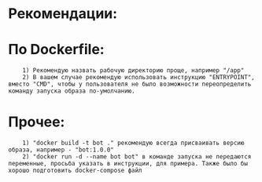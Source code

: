 # Рекомендации:
  # По Dockerfile:
        1) Рекомендую назвать рабочую директорию проще, например "/app"
        2) В вашем случае рекомендую использовать инструкцию "ENTRYPOINT", вместо "CMD", чтобы у пользователя не было возможности переопределить команду запуска образа по-умолчанию.
  # Прочее:
        1) "docker build -t bot ." рекомендую всегда присваивать версию образа, например - "bot:1.0.0"
        2) "docker run -d --name bot bot" в команде запуска не передаются переменные, просьба указать в инструкции, для примера. Также было бы хорошо подготовить docker-compose файл
